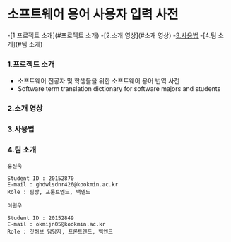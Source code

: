 # 소프트웨어 용어 사용자 입력 사전

-[1.프로젝트 소개](#프로젝트 소개)
-[2.소개 영상](#소개 영상)
-[3.사용법](#사용법)
-[4.팀 소개](#팀 소개)

### 1.프로젝트 소개

- 소프트웨어 전공자 및 학생들을 위한 소프트웨어 용어 번역 사전
- Software term translation dictionary for software majors and students

### 2.소개 영상

### 3.사용법

### 4.팀 소개

```
홍진욱

Student ID : 20152870
E-mail : ghdwlsdnr426@kookmin.ac.kr
Role : 팀장, 프론트엔드, 백엔드
```

```
이원우

Student ID : 20152849
E-mail : okmijn05@kookmin.ac.kr
Role : 깃허브 담당자, 프론트엔드, 백엔드
```



